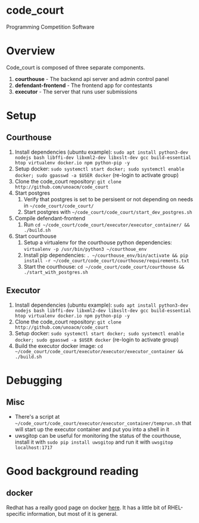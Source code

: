 # code\_court
Programming Competition Software

# Overview
Code\_court is composed of three separate components.
1. __courthouse__ - The backend api server and admin control panel
1. __defendant-frontend__ - The frontend app for contestants
1. __executor__ - The server that runs user submissions

# Setup
## Courthouse
1. Install dependencies (ubuntu example): `sudo apt install python3-dev nodejs bash libffi-dev libxml2-dev libxslt-dev gcc build-essential htop virtualenv docker.io npm python-pip -y`
1. Setup docker: `sudo systemctl start docker; sudo systemctl enable docker; sudo gpasswd -a $USER docker` (re-login to activate group)
1. Clone the code\_court repository: `git clone http://github.com/unoacm/code_court`
1. Start postgres
   1. Verify that postgres is set to be persisent or not depending on needs in `~/code_court/code_court/`
   1. Start postgres with `~/code_court/code_court/start_dev_postgres.sh`
1. Compile defendant-frontend
   1. Run `cd ~/code_court/code_court/executor/executor_container/ && ./build.sh`
1. Start courthouse
   1. Setup a virtualenv for the courthouse python dependencies: `virtualenv -p /usr/bin/python3 ~/courthoue_env`
   1. Install pip dependencies: `. ~/courthouse_env/bin/activate && pip install -r ~/code_court/code_court/courthouse/requirements.txt`
   1. Start the courthouse: `cd ~/code_court/code_court/courthouse && ./start_with_postgres.sh`

## Executor
1. Install dependencies (ubuntu example): `sudo apt install python3-dev nodejs bash libffi-dev libxml2-dev libxslt-dev gcc build-essential htop virtualenv docker.io npm python-pip -y`
1. Clone the code\_court repository: `git clone http://github.com/unoacm/code_court`
1. Setup docker: `sudo systemctl start docker; sudo systemctl enable docker; sudo gpasswd -a $USER docker` (re-login to activate group)
1. Build the executor docker image: `cd ~/code_court/code_court/executor/executor/executor_container && ./build.sh`

# Debugging
## Misc
- There's a script at `~/code_court/code_court/executor/executor_container/temprun.sh` that will start up the executor container and put you into a shell in it
- uwsgitop can be useful for monitoring the status of the courthouse, install it with `sudo pip install uwsgitop` and run it with `uwsgitop localhost:1717`

# Good background reading
## docker
Redhat has a really good page on docker [here](https://access.redhat.com/documentation/en-us/red_hat_enterprise_linux_atomic_host/7/single/getting_started_with_containers/index). It has a little bit of RHEL-specific information, but most of it is general.
